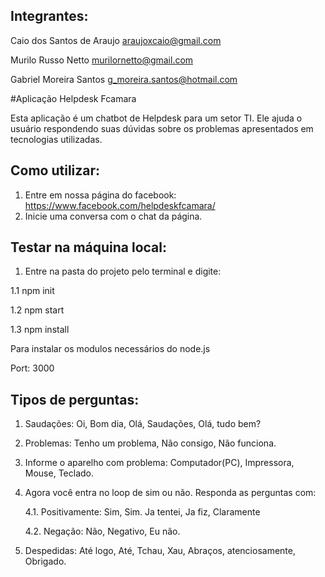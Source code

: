## Integrantes:
Caio dos Santos de Araujo  araujoxcaio@gmail.com

Murilo Russo Netto  murilornetto@gmail.com

Gabriel Moreira Santos  g_moreira.santos@hotmail.com

#Aplicação Helpdesk Fcamara

Esta aplicação é um chatbot de Helpdesk para um setor TI. Ele ajuda o usuário 
respondendo suas dúvidas sobre os problemas apresentados em tecnologias utilizadas.


## Como utilizar:

1. Entre em nossa página do facebook: https://www.facebook.com/helpdeskfcamara/
2. Inicie uma conversa com o chat da página.

## Testar na máquina local:

1. Entre na pasta do projeto pelo terminal e digite:

1.1 npm init

1.2 npm start

1.3 npm install

Para instalar os modulos necessários do node.js

Port: 3000 

## Tipos de perguntas:

1. Saudações: Oi, Bom dia, Olá, Saudações, Olá, tudo bem?
2. Problemas: Tenho um problema, Não consigo, Não funciona.
3. Informe o aparelho com problema: Computador(PC), Impressora, Mouse, Teclado.
4. Agora você entra no loop de sim ou não. Responda as perguntas com:

	4.1. Positivamente: Sim, Sim. Ja tentei, Ja fiz, Claramente
	
	4.2. Negação: Não, Negativo, Eu não.
	
5. Despedidas: Até logo, Até, Tchau, Xau, Abraços, atenciosamente, Obrigado.
